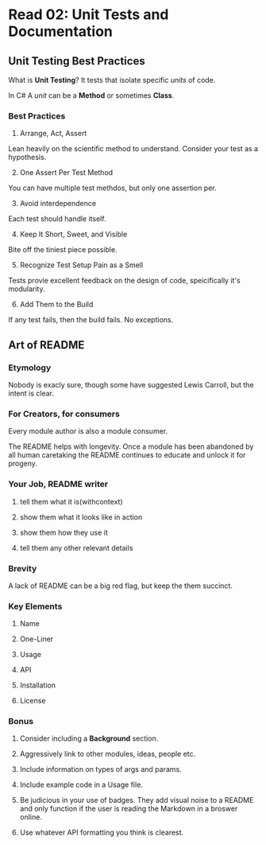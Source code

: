 # Read 02: Unit Tests and Documentation

## Unit Testing Best Practices

What is **Unit Testing**? It tests that isolate specific *units* of code.

In C# A *unit* can be a **Method** or sometimes **Class**.

### Best Practices

1. Arrange, Act, Assert

Lean heavily on the scientific method to understand. Consider your test as a hypothesis.

2. One Assert Per Test Method

You can have multiple test methdos, but only one assertion per.

3. Avoid interdependence

Each test should handle itself.

4. Keep It Short, Sweet, and Visible

Bite off the tiniest piece possible.

5. Recognize Test Setup Pain as a Smell

Tests provie excellent feedback on the design of code, speicifically it's modularity.

6. Add Them to the Build

If any test fails, then the build fails. No exceptions.

## Art of README

### Etymology

Nobody is exacly sure, though some have suggested Lewis Carroll, but the intent is clear.

### For Creators, for consumers 

Every module author is also a module consumer.

The README helps with longevity. Once a module has been abandoned by all human caretaking the README continues to educate and unlock it for progeny.

### Your Job, README writer

1. tell them what it is(withcontext)

2. show them what it looks like in action

3. show them how they use it

4. tell them any other relevant details

### Brevity

A lack of README can be a big red flag, but keep the them succinct.

### Key Elements

1. Name

2. One-Liner

3. Usage

4. API

5. Installation

6. License

### Bonus

1. Consider including a **Background** section.

2. Aggressively link to other modules, ideas, people etc.

3. Include information on types of args and params.

4. Include example code in a Usage file.

5. Be judicious in your use of badges. They add visual noise to a README and only function if the user is reading the Markdown in a broswer online.

6. Use whatever API formatting you think is clearest.
